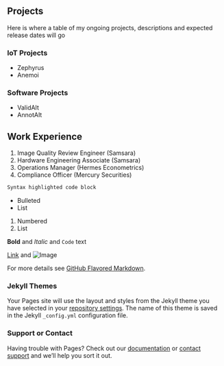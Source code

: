 ## Projects

Here is where a table of my ongoing projects, descriptions and expected release dates will go

### IoT Projects
- Zephyrus
- Anemoi

### Software Projects
- ValidAIt
- AnnotAIt

## Work Experience
1. Image Quality Review Engineer (Samsara)
2. Hardware Engineering Associate (Samsara)
3. Operations Manager (Hermes Econometrics)
4. Compliance Officer (Mercury Securities)

```markdown
Syntax highlighted code block

```

- Bulleted
- List

1. Numbered
2. List

**Bold** and _Italic_ and `Code` text

[Link](url) and ![Image](src)

For more details see [GitHub Flavored Markdown](https://guides.github.com/features/mastering-markdown/).

### Jekyll Themes

Your Pages site will use the layout and styles from the Jekyll theme you have selected in your [repository settings](https://github.com/CurtisDeCastro/curtisdecastro.github.io/settings/pages). The name of this theme is saved in the Jekyll `_config.yml` configuration file.

### Support or Contact

Having trouble with Pages? Check out our [documentation](https://docs.github.com/categories/github-pages-basics/) or [contact support](https://support.github.com/contact) and we’ll help you sort it out.

